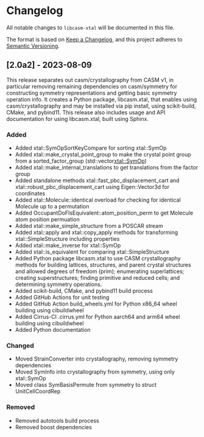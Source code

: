 # Changelog

All notable changes to `libcasm-xtal` will be documented in this file.

The format is based on [Keep a Changelog](https://keepachangelog.com/en/1.1.0/),
and this project adheres to [Semantic Versioning](https://semver.org/spec/v2.0.0.html).


## [2.0a2] - 2023-08-09

This release separates out casm/crystallography from CASM v1, in particular removing remaining dependencies on casm/symmetry for constructing symmetry representations and getting basic symmetry operation info. It creates a Python package, libcasm.xtal, that enables using casm/crystallography and may be installed via pip install, using scikit-build, CMake, and pybind11. This release also includes usage and API documentation for using libcasm.xtal, built using Sphinx.

### Added

- Added xtal::SymOpSortKeyCompare for sorting xtal::SymOp
- Added xtal::make_crystal_point_group to make the crystal point group from a sorted_factor_group (std::vector<xtal::SymOp>)
- Added xtal::make_internal_translations to get translations from the factor group
- Added standalone methods xtal::fast_pbc_displacement_cart and xtal::robust_pbc_displacement_cart using Eigen::Vector3d for coordinates
- Added xtal::Molecule::identical overload for checking for identical Molecule up to a permutation
- Added OccupantDoFIsEquivalent::atom_position_perm to get Molecule atom position permuation
- Added xtal::make_simple_structure from a POSCAR stream
- Added xtal::apply and xtal::copy_apply methods for transforming xtal::SimpleStructure including properties
- Added xtal::make_inverse for xtal::SymOp
- Added xtal::is_equivalent for comparing xtal::SimpleStructure
- Added Python package libcasm.xtal to use CASM crystallography methods for building lattices, structures, and parent crystal structures and allowed degrees of freedom (prim); enumerating superlattices; creating superstructures; finding primitive and reduced cells; and determining symmetry operations.
- Added scikit-build, CMake, and pybind11 build process
- Added GitHub Actions for unit testing
- Added GitHub Action build_wheels.yml for Python x86_64 wheel building using cibuildwheel
- Added Cirrus-CI .cirrus.yml for Python aarch64 and arm64 wheel building using cibuildwheel
- Added Python documentation


### Changed

- Moved StrainConverter into crystallography, removing symmetry dependencies
- Moved SymInfo into crystallography from symmetry, using only xtal::SymOp
- Moved class SymBasisPermute from symmetry to struct UnitCellCoordRep

### Removed

- Removed autotools build process
- Removed boost dependencies
